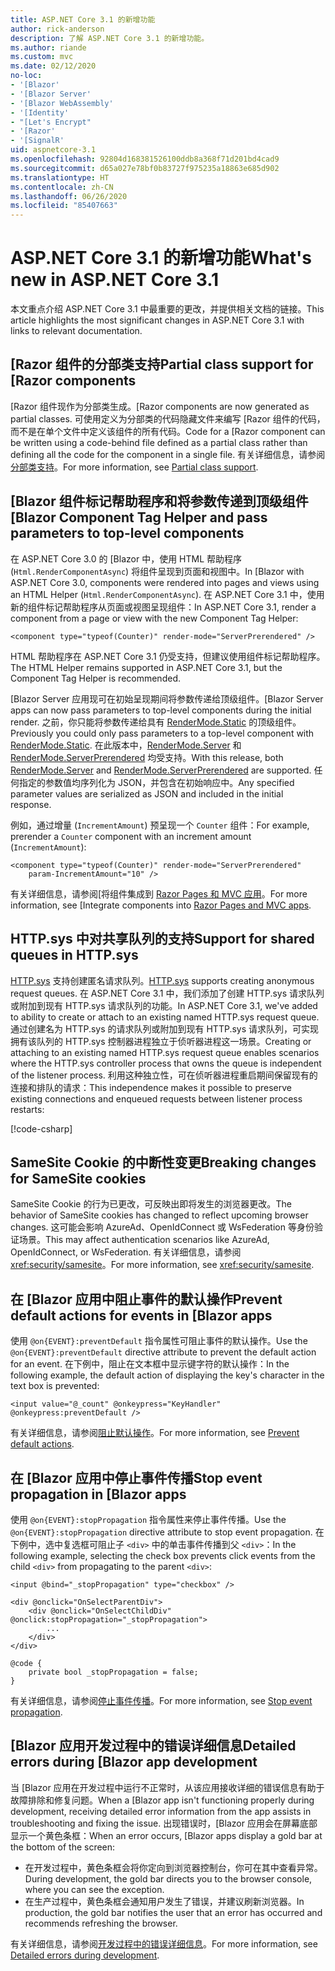```yaml
---
title: ASP.NET Core 3.1 的新增功能
author: rick-anderson
description: 了解 ASP.NET Core 3.1 的新增功能。
ms.author: riande
ms.custom: mvc
ms.date: 02/12/2020
no-loc:
- '[Blazor'
- '[Blazor Server'
- '[Blazor WebAssembly'
- '[Identity'
- "[Let's Encrypt"
- '[Razor'
- '[SignalR'
uid: aspnetcore-3.1
ms.openlocfilehash: 92804d168381526100ddb8a368f71d201bd4cad9
ms.sourcegitcommit: d65a027e78bf0b83727f975235a18863e685d902
ms.translationtype: HT
ms.contentlocale: zh-CN
ms.lasthandoff: 06/26/2020
ms.locfileid: "85407663"
---
```

# <a name="whats-new-in-aspnet-core-31"></a><span data-ttu-id="ed9b8-103">ASP.NET Core 3.1 的新增功能</span><span class="sxs-lookup"><span data-stu-id="ed9b8-103">What's new in ASP.NET Core 3.1</span></span>

<span data-ttu-id="ed9b8-104">本文重点介绍 ASP.NET Core 3.1 中最重要的更改，并提供相关文档的链接。</span><span class="sxs-lookup"><span data-stu-id="ed9b8-104">This article highlights the most significant changes in ASP.NET Core 3.1 with links to relevant documentation.</span></span>

## <a name="partial-class-support-for-razor-components"></a><span data-ttu-id="ed9b8-105">[Razor 组件的分部类支持</span><span class="sxs-lookup"><span data-stu-id="ed9b8-105">Partial class support for [Razor components</span></span>

<span data-ttu-id="ed9b8-106">[Razor 组件现作为分部类生成。</span><span class="sxs-lookup"><span data-stu-id="ed9b8-106">[Razor components are now generated as partial classes.</span></span> <span data-ttu-id="ed9b8-107">可使用定义为分部类的代码隐藏文件来编写 [Razor 组件的代码，而不是在单个文件中定义该组件的所有代码。</span><span class="sxs-lookup"><span data-stu-id="ed9b8-107">Code for a [Razor component can be written using a code-behind file defined as a partial class rather than defining all the code for the component in a single file.</span></span> <span data-ttu-id="ed9b8-108">有关详细信息，请参阅[分部类支持](xref:blazor/components/index#partial-class-support)。</span><span class="sxs-lookup"><span data-stu-id="ed9b8-108">For more information, see [Partial class support](xref:blazor/components/index#partial-class-support).</span></span>

## <a name="blazor-component-tag-helper-and-pass-parameters-to-top-level-components"></a><span data-ttu-id="ed9b8-109">[Blazor 组件标记帮助程序和将参数传递到顶级组件</span><span class="sxs-lookup"><span data-stu-id="ed9b8-109">[Blazor Component Tag Helper and pass parameters to top-level components</span></span>

<span data-ttu-id="ed9b8-110">在 ASP.NET Core 3.0 的 [Blazor 中，使用 HTML 帮助程序 (`Html.RenderComponentAsync`) 将组件呈现到页面和视图中。</span><span class="sxs-lookup"><span data-stu-id="ed9b8-110">In [Blazor with ASP.NET Core 3.0, components were rendered into pages and views using an HTML Helper (`Html.RenderComponentAsync`).</span></span> <span data-ttu-id="ed9b8-111">在 ASP.NET Core 3.1 中，使用新的组件标记帮助程序从页面或视图呈现组件：</span><span class="sxs-lookup"><span data-stu-id="ed9b8-111">In ASP.NET Core 3.1, render a component from a page or view with the new Component Tag Helper:</span></span>

```cshtml
<component type="typeof(Counter)" render-mode="ServerPrerendered" />
```

<span data-ttu-id="ed9b8-112">HTML 帮助程序在 ASP.NET Core 3.1 仍受支持，但建议使用组件标记帮助程序。</span><span class="sxs-lookup"><span data-stu-id="ed9b8-112">The HTML Helper remains supported in ASP.NET Core 3.1, but the Component Tag Helper is recommended.</span></span>

<span data-ttu-id="ed9b8-113">[Blazor Server 应用现可在初始呈现期间将参数传递给顶级组件。</span><span class="sxs-lookup"><span data-stu-id="ed9b8-113">[Blazor Server apps can now pass parameters to top-level components during the initial render.</span></span> <span data-ttu-id="ed9b8-114">之前，你只能将参数传递给具有 [RenderMode.Static](xref:Microsoft.AspNetCore.Mvc.Rendering.RenderMode.Static) 的顶级组件。</span><span class="sxs-lookup"><span data-stu-id="ed9b8-114">Previously you could only pass parameters to a top-level component with [RenderMode.Static](xref:Microsoft.AspNetCore.Mvc.Rendering.RenderMode.Static).</span></span> <span data-ttu-id="ed9b8-115">在此版本中，[RenderMode.Server](xref:Microsoft.AspNetCore.Mvc.Rendering.RenderMode.Server) 和 [RenderMode.ServerPrerendered](xref:Microsoft.AspNetCore.Mvc.Rendering.RenderMode.ServerPrerendered) 均受支持。</span><span class="sxs-lookup"><span data-stu-id="ed9b8-115">With this release, both [RenderMode.Server](xref:Microsoft.AspNetCore.Mvc.Rendering.RenderMode.Server) and [RenderMode.ServerPrerendered](xref:Microsoft.AspNetCore.Mvc.Rendering.RenderMode.ServerPrerendered) are supported.</span></span> <span data-ttu-id="ed9b8-116">任何指定的参数值均序列化为 JSON，并包含在初始响应中。</span><span class="sxs-lookup"><span data-stu-id="ed9b8-116">Any specified parameter values are serialized as JSON and included in the initial response.</span></span>

<span data-ttu-id="ed9b8-117">例如，通过增量 (`IncrementAmount`) 预呈现一个 `Counter` 组件：</span><span class="sxs-lookup"><span data-stu-id="ed9b8-117">For example, prerender a `Counter` component with an increment amount (`IncrementAmount`):</span></span>

```cshtml
<component type="typeof(Counter)" render-mode="ServerPrerendered" 
    param-IncrementAmount="10" />
```

<span data-ttu-id="ed9b8-118">有关详细信息，请参阅[将组件集成到 [Razor Pages 和 MVC 应用](xref:blazor/components/integrate-components-into-razor-pages-and-mvc-apps)。</span><span class="sxs-lookup"><span data-stu-id="ed9b8-118">For more information, see [Integrate components into [Razor Pages and MVC apps](xref:blazor/components/integrate-components-into-razor-pages-and-mvc-apps).</span></span>

## <a name="support-for-shared-queues-in-httpsys"></a><span data-ttu-id="ed9b8-119">HTTP.sys 中对共享队列的支持</span><span class="sxs-lookup"><span data-stu-id="ed9b8-119">Support for shared queues in HTTP.sys</span></span>

<span data-ttu-id="ed9b8-120">[HTTP.sys](xref:fundamentals/servers/httpsys) 支持创建匿名请求队列。</span><span class="sxs-lookup"><span data-stu-id="ed9b8-120">[HTTP.sys](xref:fundamentals/servers/httpsys) supports creating anonymous request queues.</span></span> <span data-ttu-id="ed9b8-121">在 ASP.NET Core 3.1 中，我们添加了创建 HTTP.sys 请求队列或附加到现有 HTTP.sys 请求队列的功能。</span><span class="sxs-lookup"><span data-stu-id="ed9b8-121">In ASP.NET Core 3.1, we've added to ability to create or attach to an existing named HTTP.sys request queue.</span></span> <span data-ttu-id="ed9b8-122">通过创建名为 HTTP.sys 的请求队列或附加到现有 HTTP.sys 请求队列，可实现拥有该队列的 HTTP.sys 控制器进程独立于侦听器进程这一场景。</span><span class="sxs-lookup"><span data-stu-id="ed9b8-122">Creating or attaching to an existing named HTTP.sys request queue enables scenarios where the HTTP.sys controller process that owns the queue is independent of the listener process.</span></span> <span data-ttu-id="ed9b8-123">利用这种独立性，可在侦听器进程重启期间保留现有的连接和排队的请求：</span><span class="sxs-lookup"><span data-stu-id="ed9b8-123">This independence makes it possible to preserve existing connections and enqueued requests between listener process restarts:</span></span>

[!code-csharp[](sample/Program.cs?name=snippet)]

## <a name="breaking-changes-for-samesite-cookies"></a><span data-ttu-id="ed9b8-124">SameSite Cookie 的中断性变更</span><span class="sxs-lookup"><span data-stu-id="ed9b8-124">Breaking changes for SameSite cookies</span></span>

<span data-ttu-id="ed9b8-125">SameSite Cookie 的行为已更改，可反映出即将发生的浏览器更改。</span><span class="sxs-lookup"><span data-stu-id="ed9b8-125">The behavior of SameSite cookies has changed to reflect upcoming browser changes.</span></span> <span data-ttu-id="ed9b8-126">这可能会影响 AzureAd、OpenIdConnect 或 WsFederation 等身份验证场景。</span><span class="sxs-lookup"><span data-stu-id="ed9b8-126">This may affect authentication scenarios like AzureAd, OpenIdConnect, or WsFederation.</span></span> <span data-ttu-id="ed9b8-127">有关详细信息，请参阅 <xref:security/samesite>。</span><span class="sxs-lookup"><span data-stu-id="ed9b8-127">For more information, see <xref:security/samesite>.</span></span>

## <a name="prevent-default-actions-for-events-in-blazor-apps"></a><span data-ttu-id="ed9b8-128">在 [Blazor 应用中阻止事件的默认操作</span><span class="sxs-lookup"><span data-stu-id="ed9b8-128">Prevent default actions for events in [Blazor apps</span></span>

<span data-ttu-id="ed9b8-129">使用 `@on{EVENT}:preventDefault` 指令属性可阻止事件的默认操作。</span><span class="sxs-lookup"><span data-stu-id="ed9b8-129">Use the `@on{EVENT}:preventDefault` directive attribute to prevent the default action for an event.</span></span> <span data-ttu-id="ed9b8-130">在下例中，阻止在文本框中显示键字符的默认操作：</span><span class="sxs-lookup"><span data-stu-id="ed9b8-130">In the following example, the default action of displaying the key's character in the text box is prevented:</span></span>

```razor
<input value="@_count" @onkeypress="KeyHandler" @onkeypress:preventDefault />
```

<span data-ttu-id="ed9b8-131">有关详细信息，请参阅[阻止默认操作](xref:blazor/components/event-handling#prevent-default-actions)。</span><span class="sxs-lookup"><span data-stu-id="ed9b8-131">For more information, see [Prevent default actions](xref:blazor/components/event-handling#prevent-default-actions).</span></span>

## <a name="stop-event-propagation-in-blazor-apps"></a><span data-ttu-id="ed9b8-132">在 [Blazor 应用中停止事件传播</span><span class="sxs-lookup"><span data-stu-id="ed9b8-132">Stop event propagation in [Blazor apps</span></span>

<span data-ttu-id="ed9b8-133">使用 `@on{EVENT}:stopPropagation` 指令属性来停止事件传播。</span><span class="sxs-lookup"><span data-stu-id="ed9b8-133">Use the `@on{EVENT}:stopPropagation` directive attribute to stop event propagation.</span></span> <span data-ttu-id="ed9b8-134">在下例中，选中复选框可阻止子 `<div>` 中的单击事件传播到父 `<div>`：</span><span class="sxs-lookup"><span data-stu-id="ed9b8-134">In the following example, selecting the check box prevents click events from the child `<div>` from propagating to the parent `<div>`:</span></span>

```razor
<input @bind="_stopPropagation" type="checkbox" />

<div @onclick="OnSelectParentDiv">
    <div @onclick="OnSelectChildDiv" @onclick:stopPropagation="_stopPropagation">
        ...
    </div>
</div>

@code {
    private bool _stopPropagation = false;
}
```

<span data-ttu-id="ed9b8-135">有关详细信息，请参阅[停止事件传播](xref:blazor/components/event-handling#stop-event-propagation)。</span><span class="sxs-lookup"><span data-stu-id="ed9b8-135">For more information, see [Stop event propagation](xref:blazor/components/event-handling#stop-event-propagation).</span></span>

## <a name="detailed-errors-during-blazor-app-development"></a><span data-ttu-id="ed9b8-136">[Blazor 应用开发过程中的错误详细信息</span><span class="sxs-lookup"><span data-stu-id="ed9b8-136">Detailed errors during [Blazor app development</span></span>

<span data-ttu-id="ed9b8-137">当 [Blazor 应用在开发过程中运行不正常时，从该应用接收详细的错误信息有助于故障排除和修复问题。</span><span class="sxs-lookup"><span data-stu-id="ed9b8-137">When a [Blazor app isn't functioning properly during development, receiving detailed error information from the app assists in troubleshooting and fixing the issue.</span></span> <span data-ttu-id="ed9b8-138">出现错误时，[Blazor 应用会在屏幕底部显示一个黄色条框：</span><span class="sxs-lookup"><span data-stu-id="ed9b8-138">When an error occurs, [Blazor apps display a gold bar at the bottom of the screen:</span></span>

* <span data-ttu-id="ed9b8-139">在开发过程中，黄色条框会将你定向到浏览器控制台，你可在其中查看异常。</span><span class="sxs-lookup"><span data-stu-id="ed9b8-139">During development, the gold bar directs you to the browser console, where you can see the exception.</span></span>
* <span data-ttu-id="ed9b8-140">在生产过程中，黄色条框会通知用户发生了错误，并建议刷新浏览器。</span><span class="sxs-lookup"><span data-stu-id="ed9b8-140">In production, the gold bar notifies the user that an error has occurred and recommends refreshing the browser.</span></span>

<span data-ttu-id="ed9b8-141">有关详细信息，请参阅[开发过程中的错误详细信息](xref:blazor/fundamentals/handle-errors#detailed-errors-during-development)。</span><span class="sxs-lookup"><span data-stu-id="ed9b8-141">For more information, see [Detailed errors during development](xref:blazor/fundamentals/handle-errors#detailed-errors-during-development).</span></span>
